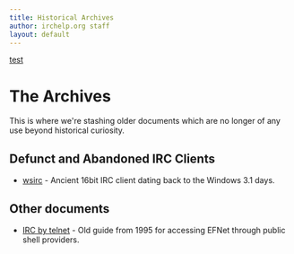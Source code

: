 ```yaml
---
title: Historical Archives
author: irchelp.org staff
layout: default
---
```

[test](http://www.irchelp.org/protocol/text/rfc1459.txt)

# The Archives

This is where we're stashing older documents which are no longer of any use
beyond historical curiosity.

## Defunct and Abandoned IRC Clients
* [wsirc](/historic/wsirc.html) - Ancient 16bit IRC client dating back to the Windows 3.1 days.

## Other documents
* [IRC by telnet](/historic/telnet.html) - Old guide from 1995 for accessing EFNet through public shell providers.
